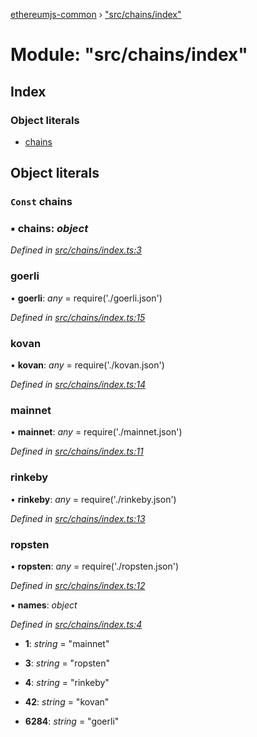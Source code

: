 [ethereumjs-common](../README.md) › ["src/chains/index"](_src_chains_index_.md)

# Module: "src/chains/index"

## Index

### Object literals

* [chains](_src_chains_index_.md#const-chains)

## Object literals

### `Const` chains

### ▪ **chains**: *object*

*Defined in [src/chains/index.ts:3](https://github.com/ethereumjs/ethereumjs-vm/blob/master/packages/common/src/chains/index.ts#L3)*

###  goerli

• **goerli**: *any* = require('./goerli.json')

*Defined in [src/chains/index.ts:15](https://github.com/ethereumjs/ethereumjs-vm/blob/master/packages/common/src/chains/index.ts#L15)*

###  kovan

• **kovan**: *any* = require('./kovan.json')

*Defined in [src/chains/index.ts:14](https://github.com/ethereumjs/ethereumjs-vm/blob/master/packages/common/src/chains/index.ts#L14)*

###  mainnet

• **mainnet**: *any* = require('./mainnet.json')

*Defined in [src/chains/index.ts:11](https://github.com/ethereumjs/ethereumjs-vm/blob/master/packages/common/src/chains/index.ts#L11)*

###  rinkeby

• **rinkeby**: *any* = require('./rinkeby.json')

*Defined in [src/chains/index.ts:13](https://github.com/ethereumjs/ethereumjs-vm/blob/master/packages/common/src/chains/index.ts#L13)*

###  ropsten

• **ropsten**: *any* = require('./ropsten.json')

*Defined in [src/chains/index.ts:12](https://github.com/ethereumjs/ethereumjs-vm/blob/master/packages/common/src/chains/index.ts#L12)*

▪ **names**: *object*

*Defined in [src/chains/index.ts:4](https://github.com/ethereumjs/ethereumjs-vm/blob/master/packages/common/src/chains/index.ts#L4)*

* **1**: *string* = "mainnet"

* **3**: *string* = "ropsten"

* **4**: *string* = "rinkeby"

* **42**: *string* = "kovan"

* **6284**: *string* = "goerli"
